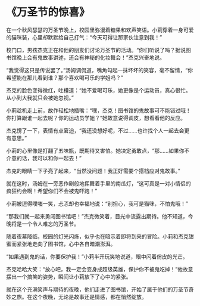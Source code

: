 # 《万圣节的惊喜》

在一个秋风瑟瑟的万圣节晚上，校园里弥漫着糖果和欢声笑语。小莉穿着一身可爱的猫咪装，心里却默默给自己打气：“今天可得让那家伙注意到我！”

校门口，男孩杰克正在和他的朋友们讨论万圣节的活动。“你们听说了吗？据说图书馆晚上会有鬼故事讲述，还会有神秘的化妆舞会！”杰克兴奋地说。

“我觉得这只是传说罢了。”汤姆调侃道，嘴角勾起一抹坏坏的笑容，毫不留情，“你希望能在那儿看到谁？那个喜欢喝可乐的学姐吗？”

杰克的脸色变得微红，吐槽道：“她不爱喝可乐，她更像是个运动员，真心很忙。从小到大我就只会被她忽视。”

小莉趁机走上前，故作轻松地插嘴：“嘿，杰克！图书馆的鬼故事可不能错过哦！你打算跟谁一起去呢？你的运动员学姐？”她故意说得调皮，想看看他的反应。

杰克愣了一下，表情有点窘迫，“我还没想好呢，不过……也许找个人一起去会更有意思。”

小莉的心里像是打翻了五味瓶，既期待又害怕。她决定勇敢点，“那……如果你不介意的话，我可以和你一起去！”

杰克的眼睛一下子亮了起来，“当然没问题！我正好需要个搭档应对鬼故事。”

就在这时，汤姆在一旁恶作剧般地挥舞着手里的南瓜灯，“这可真是一对小情侣的疯狂约会啊！希望你们不会被鬼吓跑！”

小莉被逗得噗嗤一笑，忐忑却也幸福地说：“别担心，我可是猫咪，不怕鬼哦！”

“那我们就一起来勇闯图书馆吧！”杰克微笑着，目光中流露出期待。他不知道，今晚将是一个令人难忘的万圣节。

随着夜幕降临，校园的灯光闪烁，似乎也在暗示着即将到来的冒险。小莉和杰克甜蜜而紧张地走向了图书馆，心中各自暗潮澎湃。

“如果遇到鬼的话，你要保护我！”小莉半开玩笑地说道，眼中闪着俏皮的光芒。

杰克哈哈大笑：“放心吧，我一定会变身成超级英雄，保护你不被鬼吃掉！”他故意摆出一个搞笑的姿势，瞬间让小莉放下了心中的紧张。

就在这个充满笑声与期待的夜晚，他们走进了图书馆，开始了属于他们的万圣节奇妙之旅。在这个夜晚，无论是故事还是情感，都在悄然绽放。